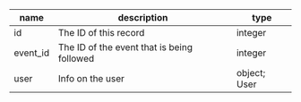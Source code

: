 | name     | description                                | type         |
|----------|--------------------------------------------|--------------|
| id       | The ID of this record                      | integer      |
| event_id | The ID of the event that is being followed | integer      |
| user     | Info on the user                           | object; User |
